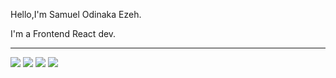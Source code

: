 <p>Hello,I'm Samuel Odinaka Ezeh.</p>
<p>I'm a Frontend React dev.</p>

<hr/>
<div>
<img src="https://encrypted-tbn0.gstatic.com/images?q=tbn:ANd9GcSj3t1Nyhoapx86CwONIjRxk5GfeEfD14BQ-dXHB-Hc5g&s "/>
  <img src = "https://as1.ftcdn.net/v2/jpg/02/06/97/26/1000_F_206972633_vMR6ssJsqtCTfktgFe68L0H5exFJLWL7.jpg "/>
    <img src = "https://encrypted-tbn0.gstatic.com/images?q=tbn:ANd9GcQHQwyRaWthtOkZO0JueaAscob5zTDbYug6j7NbDQc&s "/>
    <img src = "https://encrypted-tbn0.gstatic.com/images?q=tbn:ANd9GcRjTRbbEHOrk1lKjICcrA2TsPzQDGIw33vYNYPcKki6vQ&s "/>
</div>
